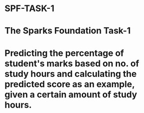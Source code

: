 # SPF-TASK-1
# The Sparks Foundation Task-1

# Predicting the percentage of student's marks based on no. of study hours and calculating the predicted score as an example, given a certain amount of study hours.
